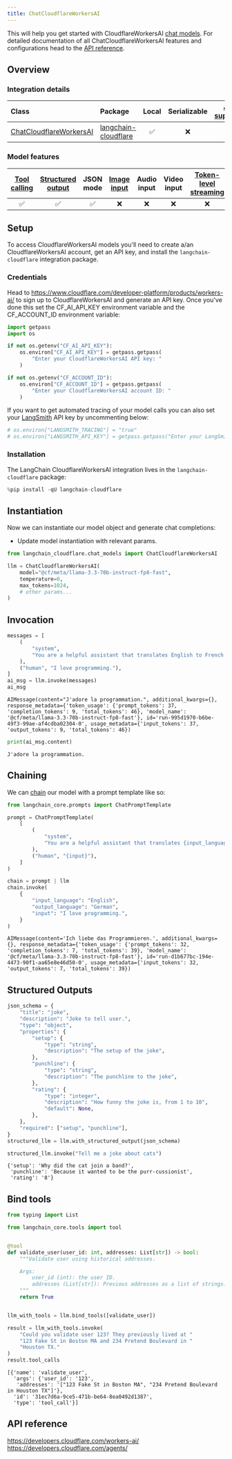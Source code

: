 ```yaml
---
title: ChatCloudflareWorkersAI
---
```


This will help you get started with CloudflareWorkersAI [chat models](/oss/concepts/chat_models). For detailed documentation of all ChatCloudflareWorkersAI features and configurations head to the [API reference](https://python.langchain.com/docs/integrations/chat/cloudflare_workersai/).


## Overview
### Integration details


| Class | Package | Local | Serializable | [JS support](https://js.langchain.com/docs/integrations/chat/cloudflare) | Package downloads | Package latest |
| :--- | :--- |:-----:|:------------:|:------------------------------------------------------------------------:| :---: | :---: |
| [ChatCloudflareWorkersAI](https://python.langchain.com/docs/integrations/chat/cloudflare_workersai/) | [langchain-cloudflare](https://pypi.org/project/langchain-cloudflare/) |   ✅   |      ❌       |                                     ❌                                     | ![PyPI - Downloads](https://img.shields.io/pypi/dm/langchain-cloudflare?style=flat-square&label=%20) | ![PyPI - Version](https://img.shields.io/pypi/v/langchain-cloudflare?style=flat-square&label=%20) |

### Model features
| [Tool calling](/oss/how-to/tool_calling) | [Structured output](/oss/how-to/structured_output/) | JSON mode | [Image input](/oss/how-to/multimodal_inputs/) | Audio input | Video input | [Token-level streaming](/oss/how-to/chat_streaming/) | Native async | [Token usage](/oss/how-to/chat_token_usage_tracking/) | [Logprobs](/oss/how-to/logprobs/) |
|:-----------------------------------------:|:----------------------------------------------------:|:---------:|:----------------------------------------------:|:-----------:|:-----------:|:-----------------------------------------------------:|:------------:|:------------------------------------------------------:|:----------------------------------:|
|                     ✅                     |                          ✅                           |     ✅     |                       ❌                        |      ❌      |      ❌      |                           ❌                           |      ❌       |                             ✅                            |                 ❌                  |

## Setup

To access CloudflareWorkersAI models you'll need to create a/an CloudflareWorkersAI account, get an API key, and install the `langchain-cloudflare` integration package.

### Credentials


Head to https://www.cloudflare.com/developer-platform/products/workers-ai/ to sign up to CloudflareWorkersAI and generate an API key. Once you've done this set the CF_AI_API_KEY environment variable and the CF_ACCOUNT_ID environment variable:


```python
import getpass
import os

if not os.getenv("CF_AI_API_KEY"):
    os.environ["CF_AI_API_KEY"] = getpass.getpass(
        "Enter your CloudflareWorkersAI API key: "
    )

if not os.getenv("CF_ACCOUNT_ID"):
    os.environ["CF_ACCOUNT_ID"] = getpass.getpass(
        "Enter your CloudflareWorkersAI account ID: "
    )
```

If you want to get automated tracing of your model calls you can also set your [LangSmith](https://docs.smith.langchain.com/) API key by uncommenting below:


```python
# os.environ["LANGSMITH_TRACING"] = "true"
# os.environ["LANGSMITH_API_KEY"] = getpass.getpass("Enter your LangSmith API key: ")
```

### Installation

The LangChain CloudflareWorkersAI integration lives in the `langchain-cloudflare` package:


```python
%pip install -qU langchain-cloudflare
```

## Instantiation

Now we can instantiate our model object and generate chat completions:

- Update model instantiation with relevant params.


```python
from langchain_cloudflare.chat_models import ChatCloudflareWorkersAI

llm = ChatCloudflareWorkersAI(
    model="@cf/meta/llama-3.3-70b-instruct-fp8-fast",
    temperature=0,
    max_tokens=1024,
    # other params...
)
```

## Invocation



```python
messages = [
    (
        "system",
        "You are a helpful assistant that translates English to French. Translate the user sentence.",
    ),
    ("human", "I love programming."),
]
ai_msg = llm.invoke(messages)
ai_msg
```



```output
AIMessage(content="J'adore la programmation.", additional_kwargs={}, response_metadata={'token_usage': {'prompt_tokens': 37, 'completion_tokens': 9, 'total_tokens': 46}, 'model_name': '@cf/meta/llama-3.3-70b-instruct-fp8-fast'}, id='run-995d1970-b6be-49f3-99ae-af4cdba02304-0', usage_metadata={'input_tokens': 37, 'output_tokens': 9, 'total_tokens': 46})
```



```python
print(ai_msg.content)
```
```output
J'adore la programmation.
```
## Chaining

We can [chain](/oss/how-to/sequence/) our model with a prompt template like so:



```python
from langchain_core.prompts import ChatPromptTemplate

prompt = ChatPromptTemplate(
    [
        (
            "system",
            "You are a helpful assistant that translates {input_language} to {output_language}.",
        ),
        ("human", "{input}"),
    ]
)

chain = prompt | llm
chain.invoke(
    {
        "input_language": "English",
        "output_language": "German",
        "input": "I love programming.",
    }
)
```



```output
AIMessage(content='Ich liebe das Programmieren.', additional_kwargs={}, response_metadata={'token_usage': {'prompt_tokens': 32, 'completion_tokens': 7, 'total_tokens': 39}, 'model_name': '@cf/meta/llama-3.3-70b-instruct-fp8-fast'}, id='run-d1b677bc-194e-4473-90f1-aa65e8e46d50-0', usage_metadata={'input_tokens': 32, 'output_tokens': 7, 'total_tokens': 39})
```


## Structured Outputs


```python
json_schema = {
    "title": "joke",
    "description": "Joke to tell user.",
    "type": "object",
    "properties": {
        "setup": {
            "type": "string",
            "description": "The setup of the joke",
        },
        "punchline": {
            "type": "string",
            "description": "The punchline to the joke",
        },
        "rating": {
            "type": "integer",
            "description": "How funny the joke is, from 1 to 10",
            "default": None,
        },
    },
    "required": ["setup", "punchline"],
}
structured_llm = llm.with_structured_output(json_schema)

structured_llm.invoke("Tell me a joke about cats")
```



```output
{'setup': 'Why did the cat join a band?',
 'punchline': 'Because it wanted to be the purr-cussionist',
 'rating': '8'}
```


## Bind tools


```python
from typing import List

from langchain_core.tools import tool


@tool
def validate_user(user_id: int, addresses: List[str]) -> bool:
    """Validate user using historical addresses.

    Args:
        user_id (int): the user ID.
        addresses (List[str]): Previous addresses as a list of strings.
    """
    return True


llm_with_tools = llm.bind_tools([validate_user])

result = llm_with_tools.invoke(
    "Could you validate user 123? They previously lived at "
    "123 Fake St in Boston MA and 234 Pretend Boulevard in "
    "Houston TX."
)
result.tool_calls
```



```output
[{'name': 'validate_user',
  'args': {'user_id': '123',
   'addresses': '["123 Fake St in Boston MA", "234 Pretend Boulevard in Houston TX"]'},
  'id': '31ec7d6a-9ce5-471b-be64-8ea0492d1387',
  'type': 'tool_call'}]
```


## API reference

https://developers.cloudflare.com/workers-ai/
https://developers.cloudflare.com/agents/
